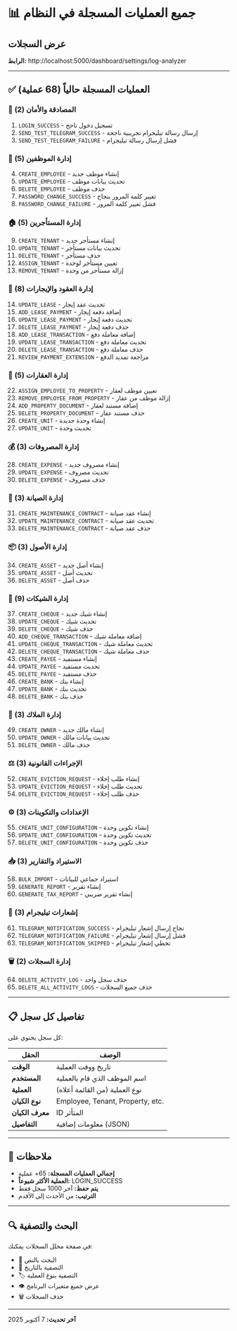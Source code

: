 # 📊 جميع العمليات المسجلة في النظام

## عرض السجلات
**الرابط:** http://localhost:5000/dashboard/settings/log-analyzer

---

## ✅ العمليات المسجلة حالياً (68 عملية)

### 🔐 **المصادقة والأمان (2)**
1. `LOGIN_SUCCESS` - تسجيل دخول ناجح
2. `SEND_TEST_TELEGRAM_SUCCESS` - إرسال رسالة تيليجرام تجريبية ناجحة
3. `SEND_TEST_TELEGRAM_FAILURE` - فشل إرسال رسالة تيليجرام

### 👥 **إدارة الموظفين (5)**
4. `CREATE_EMPLOYEE` - إنشاء موظف جديد
5. `UPDATE_EMPLOYEE` - تحديث بيانات موظف
6. `DELETE_EMPLOYEE` - حذف موظف
7. `PASSWORD_CHANGE_SUCCESS` - تغيير كلمة المرور بنجاح
8. `PASSWORD_CHANGE_FAILURE` - فشل تغيير كلمة المرور

### 🏠 **إدارة المستأجرين (5)**
9. `CREATE_TENANT` - إنشاء مستأجر جديد
10. `UPDATE_TENANT` - تحديث بيانات مستأجر
11. `DELETE_TENANT` - حذف مستأجر
12. `ASSIGN_TENANT` - تعيين مستأجر لوحدة
13. `REMOVE_TENANT` - إزالة مستأجر من وحدة

### 📄 **إدارة العقود والإيجارات (8)**
14. `UPDATE_LEASE` - تحديث عقد إيجار
15. `ADD_LEASE_PAYMENT` - إضافة دفعة إيجار
16. `UPDATE_LEASE_PAYMENT` - تحديث دفعة إيجار
17. `DELETE_LEASE_PAYMENT` - حذف دفعة إيجار
18. `ADD_LEASE_TRANSACTION` - إضافة معاملة دفع
19. `UPDATE_LEASE_TRANSACTION` - تحديث معاملة دفع
20. `DELETE_LEASE_TRANSACTION` - حذف معاملة دفع
21. `REVIEW_PAYMENT_EXTENSION` - مراجعة تمديد الدفع

### 🏢 **إدارة العقارات (5)**
22. `ASSIGN_EMPLOYEE_TO_PROPERTY` - تعيين موظف لعقار
23. `REMOVE_EMPLOYEE_FROM_PROPERTY` - إزالة موظف من عقار
24. `ADD_PROPERTY_DOCUMENT` - إضافة مستند لعقار
25. `DELETE_PROPERTY_DOCUMENT` - حذف مستند عقار
26. `CREATE_UNIT` - إنشاء وحدة جديدة
27. `UPDATE_UNIT` - تحديث وحدة

### 💰 **إدارة المصروفات (3)**
28. `CREATE_EXPENSE` - إنشاء مصروف جديد
29. `UPDATE_EXPENSE` - تحديث مصروف
30. `DELETE_EXPENSE` - حذف مصروف

### 🔧 **إدارة الصيانة (3)**
31. `CREATE_MAINTENANCE_CONTRACT` - إنشاء عقد صيانة
32. `UPDATE_MAINTENANCE_CONTRACT` - تحديث عقد صيانة
33. `DELETE_MAINTENANCE_CONTRACT` - حذف عقد صيانة

### 📦 **إدارة الأصول (3)**
34. `CREATE_ASSET` - إنشاء أصل جديد
35. `UPDATE_ASSET` - تحديث أصل
36. `DELETE_ASSET` - حذف أصل

### 🏦 **إدارة الشيكات (9)**
37. `CREATE_CHEQUE` - إنشاء شيك جديد
38. `UPDATE_CHEQUE` - تحديث شيك
39. `DELETE_CHEQUE` - حذف شيك
40. `ADD_CHEQUE_TRANSACTION` - إضافة معاملة شيك
41. `UPDATE_CHEQUE_TRANSACTION` - تحديث معاملة شيك
42. `DELETE_CHEQUE_TRANSACTION` - حذف معاملة شيك
43. `CREATE_PAYEE` - إنشاء مستفيد
44. `UPDATE_PAYEE` - تحديث مستفيد
45. `DELETE_PAYEE` - حذف مستفيد
46. `CREATE_BANK` - إنشاء بنك
47. `UPDATE_BANK` - تحديث بنك
48. `DELETE_BANK` - حذف بنك

### 👤 **إدارة الملاك (3)**
49. `CREATE_OWNER` - إنشاء مالك جديد
50. `UPDATE_OWNER` - تحديث بيانات مالك
51. `DELETE_OWNER` - حذف مالك

### ⚖️ **الإجراءات القانونية (3)**
52. `CREATE_EVICTION_REQUEST` - إنشاء طلب إخلاء
53. `UPDATE_EVICTION_REQUEST` - تحديث طلب إخلاء
54. `DELETE_EVICTION_REQUEST` - حذف طلب إخلاء

### ⚙️ **الإعدادات والتكوينات (3)**
55. `CREATE_UNIT_CONFIGURATION` - إنشاء تكوين وحدة
56. `UPDATE_UNIT_CONFIGURATION` - تحديث تكوين وحدة
57. `DELETE_UNIT_CONFIGURATION` - حذف تكوين وحدة

### 📥 **الاستيراد والتقارير (3)**
58. `BULK_IMPORT` - استيراد جماعي للبيانات
59. `GENERATE_REPORT` - إنشاء تقرير
60. `GENERATE_TAX_REPORT` - إنشاء تقرير ضريبي

### 📱 **إشعارات تيليجرام (3)**
61. `TELEGRAM_NOTIFICATION_SUCCESS` - نجاح إرسال إشعار تيليجرام
62. `TELEGRAM_NOTIFICATION_FAILURE` - فشل إرسال إشعار تيليجرام
63. `TELEGRAM_NOTIFICATION_SKIPPED` - تخطي إشعار تيليجرام

### 🗑️ **إدارة السجلات (2)**
64. `DELETE_ACTIVITY_LOG` - حذف سجل واحد
65. `DELETE_ALL_ACTIVITY_LOGS` - حذف جميع السجلات

---

## 📋 تفاصيل كل سجل

كل سجل يحتوي على:

| الحقل | الوصف |
|------|-------|
| **الوقت** | تاريخ ووقت العملية |
| **المستخدم** | اسم الموظف الذي قام بالعملية |
| **العملية** | نوع العملية (من القائمة أعلاه) |
| **نوع الكيان** | Employee, Tenant, Property, etc. |
| **معرف الكيان** | ID المتأثر |
| **التفاصيل** | معلومات إضافية (JSON) |

---

## 🎯 ملاحظات

- **إجمالي العمليات المسجلة:** 65+ عملية
- **العملية الأكثر شيوعاً:** LOGIN_SUCCESS
- **يتم حفظ:** آخر 1000 سجل فقط
- **الترتيب:** من الأحدث إلى الأقدم

---

## 🔍 البحث والتصفية

في صفحة محلل السجلات يمكنك:
- 🔎 البحث بالنص
- 📅 التصفية بالتاريخ
- 🏷️ التصفية بنوع العملية
- 👁️ عرض جميع متغيرات البرنامج
- 🗑️ حذف السجلات

---

**آخر تحديث:** 7 أكتوبر 2025

